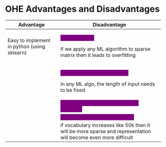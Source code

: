 # OHE Advantages and Disadvantages

| Advantage                                   | Disadvantage                                                                                                                                                                       |
| ------------------------------------------- | ---------------------------------------------------------------------------------------------------------------------------------------------------------------------------------- |
| Easy to implement in python (using sklearn) | <p><mark style="color:purple;background-color:purple;"><strong>Sparse matrix</strong></mark> </p><p>if we apply any ML algorithm to sparse matrix then it leads to overfitting</p> |
|                                             | <p><mark style="color:purple;background-color:purple;"><strong>Variable size representation</strong></mark> </p><p>In any ML algo, the length of input needs to be fixed</p>       |
|                                             | <mark style="color:purple;background-color:purple;">**Semantic meaning is not getting captured**</mark>                                                                            |
|                                             | <mark style="color:purple;background-color:purple;">**Out of vocabulary not handled**</mark>                                                                                       |
|                                             | if vocabulary increases like 50k then it will be more sparse and representation will become even more difficult                                                                    |

